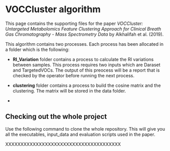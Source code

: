 # VOCCluster algorithm

This page contains the supporting files for the paper *VOCCluster: Untargeted Metabolomics Feature Clustering Approach for Clinical Breath Gas Chromatography - Mass Spectrometry Data* by Alkhalifah et al. (2019).


This algorithm contains two processes. Each process has been allocated in a folder which is the following:
- **RI_Variation**  folder contains a process to calculate the RI variations between samples. This process requires two inputs which are Daraset and TargetedVOCs. The output of this preocess will be a report that is checked by the operator before running the next process.

- **clustering** folder contains a process to build the cosine matrix and the clustering. The matrix will be stored in the data folder.

-

## Checking out the whole project

Use the following command to clone the whole repository. This will give you all the executables, input_data and evaluation scripts used in the paper.

XXXXXXXXXXXXXXXXXXXXXXXXXXXXXXXXXXXXXX
